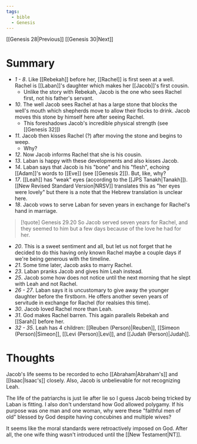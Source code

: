 ```yaml
---
tags:
  - bible
  - Genesis
---
```

[[Genesis 28|Previous]] [[Genesis 30|Next]]
# Summary
- *1 - 8*. Like [[Rebekah]] before her, [[Rachel]] is first seen at a well. Rachel is [[Laban]]'s daughter which makes her [[Jacob]]'s first cousin.
	- Unlike the story with Rebekah, Jacob is the one who sees Rachel first, not his father's servant.
- *10*. The well Jacob sees Rachel at has a large stone that blocks the well's mouth which shepherds move to allow their flocks to drink. Jacob moves this stone by himself here after seeing Rachel.
	- This foreshadows Jacob's incredible physical strength (see [[Genesis 32]])
- *11*. Jacob then kisses Rachel (?) after moving the stone and begins to weep.
	- Why?
- *12*. Now Jacob informs Rachel that she is his cousin.
- *13*. Laban is happy with these developments and also kisses Jacob.
- *14*. Laban says that Jacob is his "bone" and his "flesh", echoing [[Adam]]'s words to [[Eve]] (see [[Genesis 2]]). But, like, why?
- *17*. [[Leah]] has "weak" eyes (according to the [[JPS Tanakh|Tanakh]]). [[New Revised Standard Version|NRSV]] translates this as "her eyes were lovely" but there is a note that the Hebrew translation is unclear here.
- *18*. Jacob vows to serve Laban for seven years in exchange for Rachel's hand in marriage.
>[!quote] Genesis 29.20
>So Jacob served seven years for Rachel, and they seemed to him but a few days because of the love he had for her.

- *20*. This is a sweet sentiment and all, but let us not forget that he decided to do this having only known Rachel maybe a couple days if we're being generous with the timeline.
- *21*. Some time later, Jacob asks to marry Rachel.
- *23*. Laban pranks Jacob and gives him Leah instead.
- *25*. Jacob some how does not notice until the next morning that he slept with Leah and not Rachel.
- *26 - 27*. Laban says it is uncustomary to give away the younger daughter before the firstborn. He offers another seven years of servitude in exchange for Rachel (for realsies this time).
- *30*. Jacob loved Rachel more than Leah.
- *31*. God makes Rachel barren. This again parallels Rebekah and [[Sarah]] before her.
- *32 - 35*. Leah has 4 children: [[Reuben (Person)|Reuben]], [[Simeon (Person)|Simeon]], [[Levi (Person)|Levi]], and [[Judah (Person)|Judah]]. 
# Thoughts
Jacob's life seems to be recorded to echo [[Abraham|Abraham's]] and [[Isaac|Isaac's]] closely. Also, Jacob is unbelievable for not recognizing Leah.

The life of the patriarchs is just lie after lie so I guess Jacob being tricked by Laban is fitting. I also don't understand how God allowed polygamy. If his purpose was one man and one woman, why were these "faithful men of old" blessed by God despite having concubines and multiple wives?

It seems like the moral standards were retroactively imposed on God. After all, the one wife thing wasn't introduced until the [[New Testament|NT]].